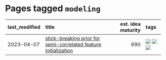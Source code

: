 # Pages tagged `modeling`

|last_modified|title|est. idea maturity|tags
|:---|:---|---:|:---|
|2023-04-07|[stick-breaking prior for semi-correlated feature initialization](../stickbreaking-init.md)|690|[![](https://img.shields.io/badge/tag-experimental-c02c21)](../tags/experimental.md) [![](https://img.shields.io/badge/tag-modeling-b4243e)](../tags/modeling.md) [![](https://img.shields.io/badge/tag-wip-ab4f55)](../tags/wip.md)|